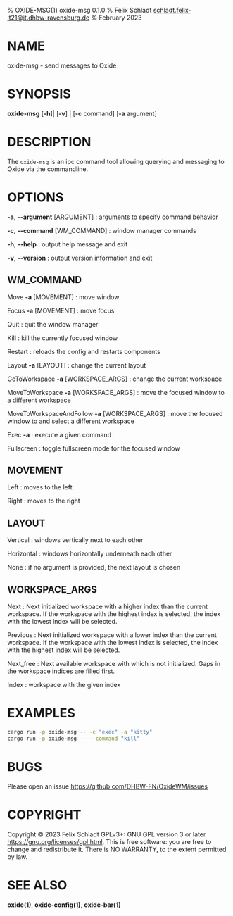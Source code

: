 % OXIDE-MSG(1) oxide-msg 0.1.0
% Felix Schladt <schladt.felix-it21@it.dhbw-ravensburg.de>
% February 2023

# NAME
oxide-msg - send messages to Oxide

# SYNOPSIS
**oxide-msg** \[**-h**]| \[**-v**] | \[**-c** command] \[**-a** argument] 

# DESCRIPTION
The `oxide-msg` is an ipc command tool allowing querying and messaging to Oxide via the commandline.

# OPTIONS
**-a**, **--argument** [ARGUMENT]
: arguments to specify command behavior

**-c**, **--command** [WM_COMMAND]
: window manager commands

**-h**, **--help**
: output help message and exit

**-v**, **--version**
: output version information and exit

## WM_COMMAND
Move **-a** [MOVEMENT]
: move window

Focus **-a** [MOVEMENT]
: move focus

Quit
: quit the window manager

Kill
: kill the currently focused window

Restart
: reloads the config and restarts components

Layout **-a** [LAYOUT]
: change the current layout

GoToWorkspace **-a** [WORKSPACE_ARGS]
: change the current workspace

MoveToWorkspace **-a** [WORKSPACE_ARGS]
: move the focused window to a different workspace

MoveToWorkspaceAndFollow **-a** [WORKSPACE_ARGS]
: move the focused window to and select a different workspace

Exec **-a** <COMMAND>
: execute a given command

Fullscreen
: toggle fullscreen mode for the focused window

## MOVEMENT
Left
: moves to the left

Right
: moves to the right

## LAYOUT
Vertical
: windows vertically next to each other

Horizontal
: windows horizontally underneath each other

None
: if no argument is provided, the next layout is chosen

## WORKSPACE_ARGS
Next
: Next initialized workspace with a higher index than the current workspace. If the workspace with the highest index is selected, the index with the lowest index will be selected.

Previous
: Next initialized workspace with a lower index than the current workspace. If the workspace with the lowest index is selected, the index with the highest index will be selected.

Next_free
: Next available workspace with which is not initialized. Gaps in the workspace indices are filled first.

Index
: workspace with the given index

# EXAMPLES
```sh
cargo run -p oxide-msg -- -c "exec" -a "kitty"
cargo run -p oxide-msg -- --command "kill"
```

# BUGS
Please open an issue <https://github.com/DHBW-FN/OxideWM/issues>

# COPYRIGHT
Copyright © 2023 Felix Schladt GPLv3+\: GNU GPL version 3 or later <https://gnu.org/licenses/gpl.html>.
This is free software: you are free to change and redistribute it. There is NO WARRANTY, to the extent permitted by law.

# SEE ALSO
**oxide(1)**, **oxide-config(1)**, **oxide-bar(1)**
